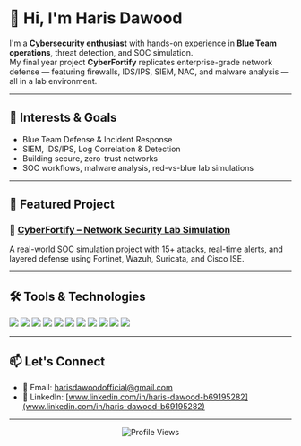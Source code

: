 # 👋 Hi, I'm Haris Dawood

I'm a **Cybersecurity enthusiast** with hands-on experience in **Blue Team operations**, threat detection, and SOC simulation.  
My final year project **CyberFortify** replicates enterprise-grade network defense — featuring firewalls, IDS/IPS, SIEM, NAC, and malware analysis — all in a lab environment.

---

## 🧠 Interests & Goals

- Blue Team Defense & Incident Response  
- SIEM, IDS/IPS, Log Correlation & Detection  
- Building secure, zero-trust networks  
- SOC workflows, malware analysis, red-vs-blue lab simulations  

---

## 🚀 Featured Project

### 🔐 [CyberFortify – Network Security Lab Simulation](https://github.com/Haris-Rx/CyberFortify-Fyp)
A real-world SOC simulation project with 15+ attacks, real-time alerts, and layered defense using Fortinet, Wazuh, Suricata, and Cisco ISE.

---

## 🛠️ Tools & Technologies

<p align="left">
  <img src="https://img.shields.io/badge/Fortinet-FC0000?style=for-the-badge&logo=fortinet&logoColor=white" />
  <img src="https://img.shields.io/badge/Cisco%20ISE-1A1F71?style=for-the-badge&logo=cisco&logoColor=white" />
  <img src="https://img.shields.io/badge/Wazuh-005F9E?style=for-the-badge&logo=wazuh&logoColor=white" />
  <img src="https://img.shields.io/badge/Suricata-FF9933?style=for-the-badge&logo=suricata&logoColor=white" />
  <img src="https://img.shields.io/badge/Kali%20Linux-557C94?style=for-the-badge&logo=kalilinux&logoColor=white" />
  <img src="https://img.shields.io/badge/Metasploit-2E2E2E?style=for-the-badge&logo=metasploit&logoColor=white" />
  <img src="https://img.shields.io/badge/Splunk-000000?style=for-the-badge&logo=splunk&logoColor=white" />
  <img src="https://img.shields.io/badge/EVE--NG-000000?style=for-the-badge&logoColor=white" />
  <img src="https://img.shields.io/badge/Wireshark-1679A7?style=for-the-badge&logo=wireshark&logoColor=white" />
  <img src="https://img.shields.io/badge/Python-3776AB?style=for-the-badge&logo=python&logoColor=white" />
  <img src="https://img.shields.io/badge/Bash-121011?style=for-the-badge&logo=gnubash&logoColor=white" />
</p>

---

## 📫 Let's Connect

- 📧 Email: [harisdawoodofficial@gmail.com](mailto:hdpro1223@gmail.com)  
- 🔗 LinkedIn: [www.linkedin.com/in/haris-dawood-b69195282](www.linkedin.com/in/haris-dawood-b69195282)

---

<p align="center">
  <img src="https://komarev.com/ghpvc/?username=Haris-Rx&label=Profile+Views&color=0e75b6&style=flat" alt="Profile Views" />
</p>
